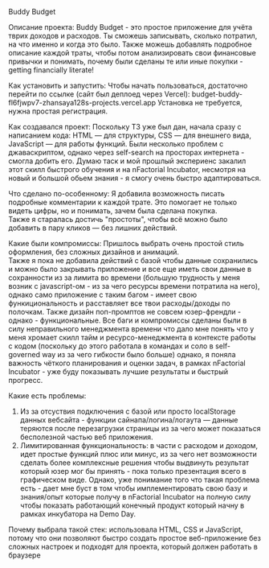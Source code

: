 Buddy Budget

Описание проекта: Buddy Budget - это простое приложение для учёта тврих доходов и расходов. Ты сможешь записывать, сколько потратил, на что именно и когда это было. Также можешь добавлять подробное описание каждой траты, чтобы потом анализировать свои финансовые привычки и понимать, почему были сделаны те или иные покупки - getting financially literate! 

Как установить и запустить: Чтобы начать пользоваться, достаточно перейти по ссылке (сайт был деплоед через Vercel): budget-buddy-fl6fjwpv7-zhansaya128s-projects.vercel.app
Установка не требуется, нужна простая регистрация. 

Как создавался проект: Поскольку ТЗ уже был дан, начала сразу с написанием кода: HTML — для структуры, CSS — для внешнего вида, JavaScript — для работы функций. Были несколько проблем с джаваскриптом, однако через self-search на просторах интернета - смогла добить его. Думаю таск и мой прошлый экспериенс закалил этот скилл быстрого обучения и на nFactorial Incubator, несмотря на новый и большой обьем знания - я смогу очень быстро адаптироваться. 

Что сделано по-особенному: Я добавила возможность писать подробные комментарии к каждой трате. Это помогает не только видеть цифры, но и понимать, зачем была сделана покупка.  
Также я старалась достичь "простоты", чтобы всё можно было добавить в пару кликов — без лишних действий. 

Какие были компромиссы: Пришлось выбрать очень простой стиль оформления, без сложных дизайнов и анимаций.  
Также я пока не добавила действий с базой чтобы данные сохранились и можно было закрывать приложение и все еще иметь свои данные в сохранности из за лимита во времени (большую трудность у меня возник с javascript-ом - из за чего ресурсы времени потратила на него), однако само приложение с таким багом - имеет свою функициональность и расставляет все твои расходы/доходы по полочкам. 
Также дизайн поп-промптов не совсем юзер-френдли - однако - функциональные. Все баги и компромиссы сделаны были в силу неправильного менеджмента времени что дало мне понять что у меня хромает скилл тайм и ресурсо-менеджмента в контексте работы с кодом (поскольку до этого работала в командах и соло в self-governed way из за чего гибкости было больше) однако, я поняла важность чёткого планирования и оценки задач, в рамках nFactorial Incubator - уже буду показывать лучшие результаты и быстрый прогресс. 

Какие есть проблемы: 
1. Из за отсуствия подключения с базой или просто localStorage данных вебсайта - функции сайнапа/логина/логаута — данные теряются после перезагрузки страницы из за чего может показаться бесполезной частью веб приложения. 
2. Лимитированная функциональность: в части с расходом и доходом, идет простые функций плюс или минус, из за чего нет возможности сделать более комплексные решения чтобы выдвинуть результат который юзер мог бы принять - пока только презентация всего в графическом виде. 
Однако, уже понимание того что такая проблема есть - дает мне буст в том чтобы имплементировать свою базу и знания/опыт которые получу в nFactorial Incubator на полную силу чтобы показать работающий конечный продукт который начну в рамках инкубатора на Demo Day. 

Почему выбрала такой стек: использовала HTML, CSS и JavaScript, потому что они позволяют быстро создать простое веб-приложение без сложных настроек и подходят для проекта, который должен работать в браузере
